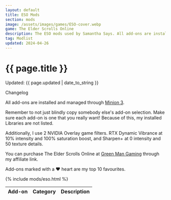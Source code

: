 ```yaml
---
layout: default
title: ESO Mods
section: mods
image: /assets/images/games/ESO-cover.webp
game: The Elder Scrolls Online
description: The ESO mods used by Samantha Says. All add-ons are installed and managed through Minion 3. My top 10 are marked with a heart.
tag: Modlist
updated: 2024-04-26
---
```


<h1>{{ page.title }}</h1>
<p class="postDate">Updated: {{ page.updated | date_to_string }}</p>

<p class="changelog" onclick="changelog()">Changelog</p>

<dl id="changelog" style="display: none">
    <dt>26 Apr 2024</dt>
        <dd>- Removed Votan's Keybinder.</dd>
    <dt>11 Apr 2024</dt>
        <dd>- Removed ESO Treasure Box.</dd>
    <dt>30 Mar 2024</dt>
        <dd>- Replaced Reshade with NVIDIA Overlay.</dd>
    <dt>16 Nov 2023</dt>
        <dd>- Added Jukebox - Menu Music Randomizer.</dd>
    <dt>19 Oct 2023</dt>
        <dd>- Removed Thief Tools.</dd>
    <dt>24 Jul 2023</dt>
        <dd>- Added ESO Trading Hub.</dd>
        <dd>- Removed Tamriel Trade Centre.</dd>
    <dt>13 Apr 2023</dt>
        <dd>- Created page.</dd>
</dl>

All add-ons are installed and managed through <a target="_blank" href="https://www.minion.gg">Minion 3</a>.

Remember to not just blindly copy somebody else's add-on selection. Make sure each add-on is one that you really want! Because of this, my installed Libraries are not listed.

Additionally, I use 2 NVIDIA Overlay game filters. RTX Dynamic Vibrance at 10% intensity and 100% saturation boost, and Sharpen+ at 0 intensity and 50 texture details.

You can purchase The Elder Scrolls Online at <a target="_blank" href="https://greenmangaming.sjv.io/samanthasays-eso">Green Man Gaming</a> through my affiliate link.

Add-ons marked with a ♥ heart are my top 10 favourites.

<table class="modlist">
    <thead>
    <tr>
        <th class="order order-active">Add-on</th>
        <th class="order order-inactive">Category</th>
        <th>Description</th>
    </tr>
    </thead>
    <tbody>
    {% include mods/eso.html %}
    </tbody>
</table>

<script src="/assets/js/tableSort.js"></script>